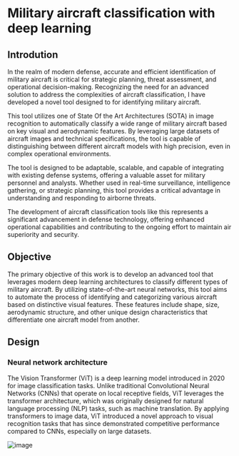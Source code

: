 # Military aircraft classification with deep learning
## Introdution
In the realm of modern defense, accurate and efficient identification of military aircraft is critical for strategic planning, threat assessment, and operational decision-making. Recognizing the need for an advanced solution to address the complexities of aircraft classification, I have developed a novel tool designed to for identifying military aircraft.

This tool utilizes one of State Of the Art Architectures (SOTA)  in image recognition to automatically classify a wide range of military aircraft based on key visual and aerodynamic features. By leveraging large datasets of aircraft images and technical specifications, the tool is capable of distinguishing between different aircraft models with high precision, even in complex operational environments.

The tool is designed to be adaptable, scalable, and capable of integrating with existing defense systems, offering a valuable asset for military personnel and analysts. Whether used in real-time surveillance, intelligence gathering, or strategic planning, this tool provides a critical advantage in understanding and responding to airborne threats.

The development of  aircraft classification tools like this represents a significant advancement in defense technology, offering enhanced operational capabilities and contributing to the ongoing effort to maintain air superiority and security.

## Objective
The primary objective of this work is to develop an advanced tool that leverages modern deep learning architectures to classify different types of military aircraft. By utilizing state-of-the-art neural networks, this tool aims to automate the process of identifying and categorizing various aircraft based on distinctive visual features. These features include shape, size, aerodynamic structure, and other unique design characteristics that differentiate one aircraft model from another.
## Design
### Neural network architecture

The Vision Transformer (ViT) is a deep learning model introduced in 2020 for image classification tasks. Unlike traditional Convolutional Neural Networks (CNNs) that operate on local receptive fields, ViT leverages the transformer architecture, which was originally designed for natural language processing (NLP) tasks, such as machine translation. By applying transformers to image data, ViT introduced a novel approach to visual recognition tasks that has since demonstrated competitive performance compared to CNNs, especially on large datasets. 

![image](https://github.com/user-attachments/assets/5b4aaa48-687f-48bf-8c05-e0a7b9f34861)


